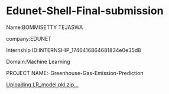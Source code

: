 # Edunet-Shell-Final-submission
Name:BOMMISETTY TEJASWA

company:EDUNET

Internship ID:INTERNSHIP_1746416864681834e0e35d8

Domain:Machine Learning

PROJECT NAME:-Greenhouse-Gas-Emission-Prediction

[Uploading LR_model.pkl.zip…]()

